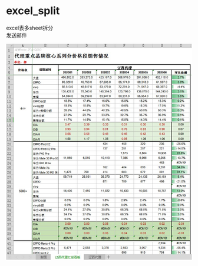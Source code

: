 # excel_split
excel表多sheet拆分  
发送邮件  

![image](https://github.com/star1986xk/excel_split/blob/main/desktop.jpg)
